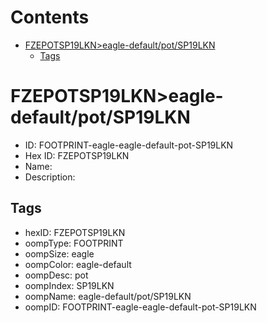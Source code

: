 



Contents
========

* [FZEPOTSP19LKN>eagle-default/pot/SP19LKN](#fzepotsp19lkneagle-defaultpotsp19lkn)
	* [Tags](#tags)

# FZEPOTSP19LKN>eagle-default/pot/SP19LKN

- ID: FOOTPRINT-eagle-eagle-default-pot-SP19LKN
- Hex ID: FZEPOTSP19LKN
- Name: 
- Description: 

## Tags

- hexID: FZEPOTSP19LKN
- oompType: FOOTPRINT
- oompSize: eagle
- oompColor: eagle-default
- oompDesc: pot
- oompIndex: SP19LKN
- oompName: eagle-default/pot/SP19LKN
- oompID: FOOTPRINT-eagle-eagle-default-pot-SP19LKN
